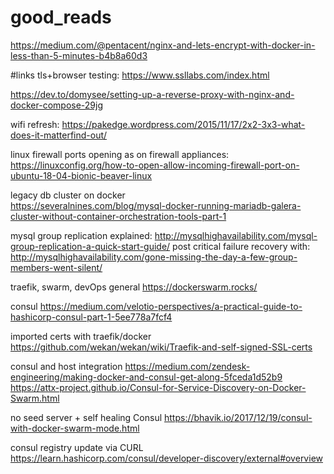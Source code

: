 # good_reads


https://medium.com/@pentacent/nginx-and-lets-encrypt-with-docker-in-less-than-5-minutes-b4b8a60d3



#links
tls+browser testing:   https://www.ssllabs.com/index.html


https://dev.to/domysee/setting-up-a-reverse-proxy-with-nginx-and-docker-compose-29jg

wifi refresh:  https://pakedge.wordpress.com/2015/11/17/2x2-3x3-what-does-it-matterfind-out/

linux firewall ports opening as on firewall appliances: https://linuxconfig.org/how-to-open-allow-incoming-firewall-port-on-ubuntu-18-04-bionic-beaver-linux


legacy db cluster on docker   
https://severalnines.com/blog/mysql-docker-running-mariadb-galera-cluster-without-container-orchestration-tools-part-1

mysql group replication explained:  http://mysqlhighavailability.com/mysql-group-replication-a-quick-start-guide/
post critical failure recovery with:  http://mysqlhighavailability.com/gone-missing-the-day-a-few-group-members-went-silent/

traefik, swarm, devOps general
https://dockerswarm.rocks/

consul
https://medium.com/velotio-perspectives/a-practical-guide-to-hashicorp-consul-part-1-5ee778a7fcf4

imported certs with traefik/docker
https://github.com/wekan/wekan/wiki/Traefik-and-self-signed-SSL-certs

consul and host integration
https://medium.com/zendesk-engineering/making-docker-and-consul-get-along-5fceda1d52b9
https://attx-project.github.io/Consul-for-Service-Discovery-on-Docker-Swarm.html

no seed server + self healing  Consul
https://bhavik.io/2017/12/19/consul-with-docker-swarm-mode.html

consul registry update via CURL
https://learn.hashicorp.com/consul/developer-discovery/external#overview
